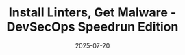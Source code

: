 ---
title: "Install Linters, Get Malware - DevSecOps Speedrun Edition"
date: 2025-07-20
authors: ["humpty/tony", "invokere"]
tags: ["reverse engineering", "supply chain", "npm", "C++"]
description: "How Scavenger rode a compromised npm eslint-config-prettier: loader/stealer internals, anti-analysis + XXTEA C2, Chromium targeting, BeamNG ties, and actionable IOCs (with InvokeRE)"
readingTime: 30
external: "https://c-b.io/2025-07-20+-+Install+Linters%2C+Get+Malware+-+DevSecOps+Speedrun+Edition"
---